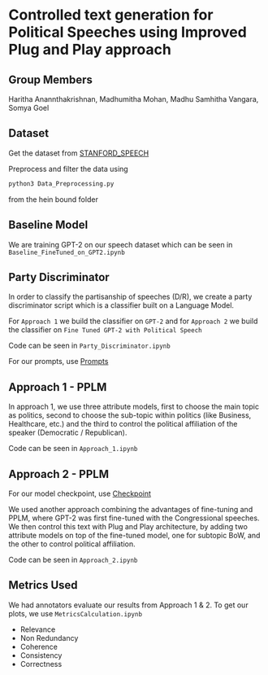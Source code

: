 # Controlled text generation for Political Speeches using Improved Plug and Play approach

## Group Members
Haritha Anannthakrishnan, Madhumitha Mohan, Madhu Samhitha Vangara, Somya Goel

## Dataset 
Get the dataset from [STANFORD_SPEECH](https://data.stanford.edu/congress_text)

Preprocess and filter the data using 
```bash
python3 Data_Preprocessing.py
```
from the hein bound folder
## Baseline Model

We are training GPT-2 on our speech dataset which can be seen in `Baseline_FineTuned_on_GPT2.ipynb`

## Party Discriminator
In order to classify the partisanship of speeches (D/R), we create a party discriminator script which is a classifier built on a Language Model.

For `Approach 1` we build the classifier on `GPT-2` and for `Approach 2` we build the classifier on `Fine Tuned GPT-2 with Political Speech`

Code can be seen in `Party_Discriminator.ipynb`

For our prompts, use [Prompts](https://drive.google.com/file/d/1hkFTmYzrX6dZiEZfvYw5O7hw2egJRc1U/view?usp=sharing)

## Approach 1 - PPLM
In approach 1, we use three attribute models, first to choose the main
topic as politics, second to choose the sub-topic
within politics (like Business, Healthcare, etc.)
and the third to control the political affiliation
of the speaker (Democratic / Republican).

Code can be seen in `Approach_1.ipynb`

## Approach 2 - PPLM
For our model checkpoint, use [Checkpoint](https://drive.google.com/file/d/1-0v29_O_c2pFa0jTiaR9eVSALVQWBfvB/view?usp=sharing)

We used another approach combining  the advantages of fine-tuning and PPLM, where  GPT-2 was first fine-tuned with the Congressional speeches. We then control this text with Plug and Play architecture, by adding two attribute models on top of the fine-tuned model, one for subtopic BoW, and the other to control political affiliation. 

Code can be seen in `Approach_2.ipynb`

## Metrics Used
We had annotators evaluate our results from Approach 1 & 2.
To get our plots, we use `MetricsCalculation.ipynb`
- Relevance
- Non Redundancy
- Coherence
- Consistency
- Correctness
